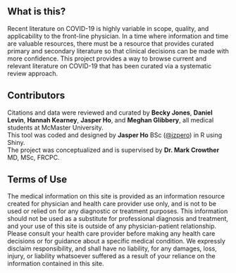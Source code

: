## What is this?
Recent literature on COVID-19 is highly variable in scope, quality, and applicability to the front-line physician. In a time where information and time are valuable resources, there must be a resource that provides curated primary and secondary literature so that clinical decisions can be made with more confidence. This project provides a way to browse current and relevant literature on COVID-19 that has been curated via a systematic review approach.

## Contributors
Citations and data were reviewed and curated by **Becky Jones**, **Daniel Levin**, **Hannah Kearney**, **Jasper Ho**, and **Meghan Glibbery**, all medical students at McMaster University.<br>This tool was coded and designed by **Jasper Ho** BSc (<a href="https://www.twitter.com/jzpero">@jzpero</a>) in R using Shiny.  
The project was conceptualized and is supervised by **Dr. Mark Crowther** MD, MSc, FRCPC.

## Terms of Use
The medical information on this site is provided as an information resource created for physician and health care provider use only, and is not to be used or relied on for any diagnostic or treatment purposes. This information should not be used as a substitute for professional diagnosis and treatment, and your use of this site is outside of any physician-patient relationship.  
Please consult your health care provider before making any health care decisions or for guidance about a specific medical condition. We expressly disclaim responsibility, and shall have no liability, for any damages, loss, injury, or liability whatsoever suffered as a result of your reliance on the information contained in this site.
